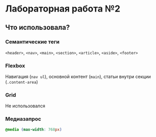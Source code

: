 # **Лабораторная работа №2**

## **Что использовала?**

### **Семантические теги**
`<header>`, `<nav>`, `<main>`, `<section>`, `<article>`, `<aside>`, `<footer>`  

### **Flexbox**
Навигация (`nav ul`), основной контент (`main`), статьи внутри секции (`.content-area`)  

### **Grid**
Не использовался  

### **Медиазапрос**
```css
@media (max-width: 768px)
